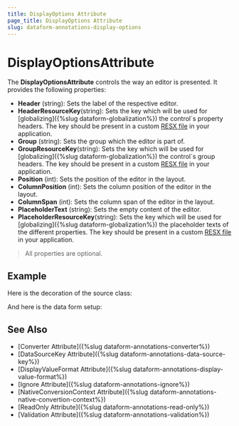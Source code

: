 ```yaml
---
title: DisplayOptions Attribute
page_title: DisplayOptions Attribute
slug: dataform-annotations-display-options
---
```


# DisplayOptionsAttribute

The **DisplayOptionsAttribute** controls the way an editor is presented. It provides the following properties:

- **Header** (string): Sets the label of the respective editor.
- **HeaderResourceKey**(string): Sets the key which will be used for [globalizing]({%slug dataform-globalization%}) the control´s property headers. The key should be present in a custom [RESX file](https://docs.microsoft.com/en-us/previous-versions/visualstudio/visual-studio-2008/ekyft91f(v=vs.90)) in your application.
- **Group** (string): Sets the group which the editor is part of.
- **GroupResourceKey**(string): Sets the key which will be used for [globalizing]({%slug dataform-globalization%}) the control´s group headers. The key should be present in a custom [RESX file](https://docs.microsoft.com/en-us/previous-versions/visualstudio/visual-studio-2008/ekyft91f(v=vs.90)) in your application.
- **Position** (int): Sets the position of the editor in the layout.
- **ColumnPosition** (int): Sets the column position of the editor in the layout.
- **ColumnSpan** (int): Sets the column span of the editor in the layout.
- **PlaceholderText** (string): Sets the empty content of the editor.
- **PlaceholderResourceKey**(string): Sets the key which will be used for [globalizing]({%slug dataform-globalization%}) the placeholder texts of the different properties. The key should be present in a custom [RESX file](https://docs.microsoft.com/en-us/previous-versions/visualstudio/visual-studio-2008/ekyft91f(v=vs.90)) in your application.

> All properties are optional.

## Example

Here is the decoration of the source class:

<snippet id='dataform-dataannotations-displayoptions-source'/>

And here is the data form setup:

<snippet id='dataform-dataannotations-displayoptions-form'/>

## See Also

- [Converter Attribute]({%slug dataform-annotations-converter%})
- [DataSourceKey Attribute]({%slug dataform-annotations-data-source-key%})
- [DisplayValueFormat Attribute]({%slug dataform-annotations-display-value-format%})
- [Ignore Attribute]({%slug dataform-annotations-ignore%})
- [NativeConversionContext Attribute]({%slug dataform-annotations-native-convertion-context%})
- [ReadOnly Attribute]({%slug dataform-annotations-read-only%})
- [Validation Attribute]({%slug dataform-annotations-validation%})
